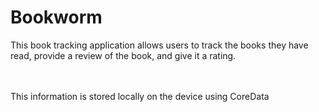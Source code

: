 # Bookworm

This book tracking application allows users to track the books they have read, provide a review of the book, and give it a rating.

<br /><br />This information is stored locally on the device using CoreData
